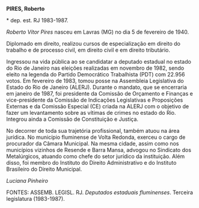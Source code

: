 **PIRES, Roberto**

\* dep. est. RJ 1983-1987.

*Roberto Vítor Pires* nasceu em Lavras (MG) no dia 5 de fevereiro de
1940.

Diplomado em direito, realizou cursos de especialização em direito do
trabalho e de processo civil, em direito civil e em direito tributário.

Ingressou na vida pública ao se candidatar a deputado estadual no estado
do Rio de Janeiro nas eleições realizadas em novembro de 1982, sendo
eleito na legenda do Partido Democrático Trabalhista (PDT) com 22.956
votos. Em fevereiro de 1983, tomou posse na Assembleia Legislativa do
Estado do Rio de Janeiro (ALERJ). Durante o mandato, que se encerraria
em janeiro de 1987, foi presidente da Comissão de Orçamento e Finanças e
vice-presidente da Comissão de Indicações Legislativas e Proposições
Externas e da Comissão Especial (CE) criada na ALERJ com o objetivo de
fazer um levantamento sobre as vítimas de crimes no estado do Rio.
Integrou ainda a Comissão de Constituição e Justiça.

No decorrer de toda sua trajetória profissional, também atuou na área
jurídica. No município fluminense de Volta Redonda, exerceu o cargo de
procurador da Câmara Municipal. Na mesma cidade, assim como nos
municípios vizinhos de Resende e Barra Mansa, advogou no Sindicato dos
Metalúrgicos, atuando como chefe do setor jurídico da instituição. Além
disso, foi membro do Instituto do Direito Administrativo e do Instituto
Brasileiro do Direito Municipal.

*Luciana Pinheiro*

FONTES: ASSEMB. LEGISL. RJ. *Deputados estaduais fluminenses*. Terceira
legislatura (1983-1987).
